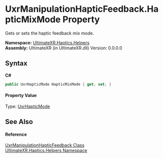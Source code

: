 # UxrManipulationHapticFeedback.HapticMixMode Property 
 

Gets or sets the haptic feedback mix mode.

**Namespace:**&nbsp;<a href="N_UltimateXR_Haptics_Helpers">UltimateXR.Haptics.Helpers</a><br />**Assembly:**&nbsp;UltimateXR (in UltimateXR.dll) Version: 0.0.0.0

## Syntax

**C#**<br />
``` C#
public UxrHapticMode HapticMixMode { get; set; }
```


#### Property Value
Type: <a href="T_UltimateXR_Haptics_UxrHapticMode">UxrHapticMode</a>

## See Also


#### Reference
<a href="T_UltimateXR_Haptics_Helpers_UxrManipulationHapticFeedback">UxrManipulationHapticFeedback Class</a><br /><a href="N_UltimateXR_Haptics_Helpers">UltimateXR.Haptics.Helpers Namespace</a><br />